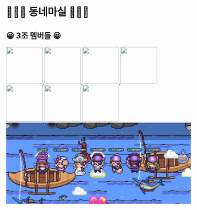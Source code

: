 # 🏃🏻‍♀️ 동네마실 🏃🏻‍♀️  

## 😀 3조 멤버들 😀
<a href="https://github.com/makepin2r">
<img src="https://github.com/makepin2r.png" width="100" height="100"/>
</a>
<a href="https://github.com/codegyeon">
<img src="https://github.com/codegyeon.png" width="100" height="100"/>
</a>
<a href="https://github.com/junyoung93">
<img src="https://github.com/junyoung93.png" width="100" height="100"/>
</a>
<a href="https://github.com/taehyunkim3">
<img src="https://github.com/taehyunkim3.png" width="100" height="100"/>
</a>
<a href="https://github.com/soolovepat">
<img src="https://github.com/soolovepat.png" width="100" height="100"/>
</a>
<a href="https://github.com/Kang-Gyeongwon">
<img src="https://github.com/Kang-Gyeongwon.png" width="100" height="100"/>
</a>
<a href="https://github.com/sunny2you">
<img src="https://github.com/sunny2you.png" width="100" height="100"/>

<img src="https://github.com/DongneMashil/.github/blob/main/images/img-3jo-jjangjjangman.png?raw=true">  

